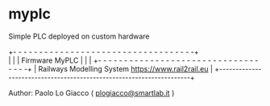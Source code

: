 # myplc
Simple PLC deployed on custom hardware

+- - - - - - - - - - - - - - - - - - - - - - - - - - - - - - - - - - -+  
|                                                                     |
|                         Firmware MyPLC                              | 
|                                                                     |
+- - - - - - - - - - - - - - - - - - - - - - - - - - - - - - - - - - -+ 
|  Railways Modelling System                https://www.rail2rail.eu  |
+---------------------------------------------------------------------+

Author:  Paolo Lo Giacco ( plogiacco@smartlab.it )
